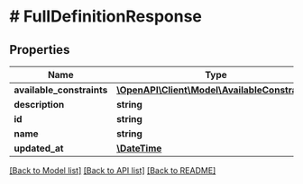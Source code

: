# # FullDefinitionResponse

## Properties

Name | Type | Description | Notes
------------ | ------------- | ------------- | -------------
**available_constraints** | [**\OpenAPI\Client\Model\AvailableConstraint[]**](AvailableConstraint.md) |  | [optional] 
**description** | **string** |  | [optional] 
**id** | **string** |  | [optional] 
**name** | **string** |  | [optional] 
**updated_at** | [**\DateTime**](\DateTime.md) |  | [optional] 

[[Back to Model list]](../../README.md#documentation-for-models) [[Back to API list]](../../README.md#documentation-for-api-endpoints) [[Back to README]](../../README.md)


